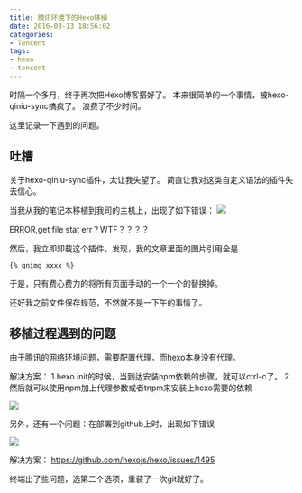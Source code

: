 ```yaml
---
title: 腾讯环境下的Hexo移植
date: 2016-08-13 18:56:02
categories:
- Tencent
tags:
- hexo
- tencent
---
```


时隔一个多月，终于再次把Hexo博客搭好了。
本来很简单的一个事情，被hexo-qiniu-sync搞疯了。
浪费了不少时间。

这里记录一下遇到的问题。

<!-- more -->

## 吐槽
关于hexo-qiniu-sync插件，太让我失望了。
简直让我对这类自定义语法的插件失去信心。

当我从我的笔记本移植到我司的主机上，出现了如下错误：
![](http://ldc4.qiniudn.com/images/TencentHexo/TencentHexo-1.png)

ERROR,get file stat err？WTF？？？？

然后，我立即卸载这个插件。发现，我的文章里面的图片引用全是
```
{% qnimg xxxx %}
```

于是，只有费心费力的将所有页面手动的一个一个的替换掉。

还好我之前文件保存规范，不然就不是一下午的事情了。


## 移植过程遇到的问题

由于腾讯的网络环境问题，需要配置代理，而hexo本身没有代理。

解决方案：
1.hexo init的时候，当到达安装npm依赖的步骤，就可以ctrl-c了。
2.然后就可以使用npm加上代理参数或者tnpm来安装上hexo需要的依赖


![](http://ldc4.qiniudn.com/images/TencentHexo/TencentHexo-2.png)


另外，还有一个问题：在部署到github上时，出现如下错误

![](http://ldc4.qiniudn.com/images/TencentHexo/TencentHexo-3.png)

解决方案：
https://github.com/hexojs/hexo/issues/1495

终端出了些问题，选第二个选项，重装了一次git就好了。
